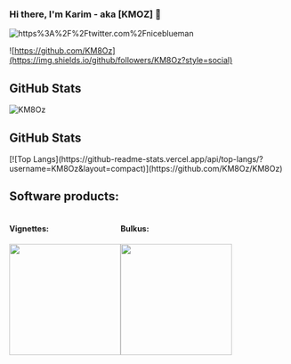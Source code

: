 
### Hi there, I'm Karim - aka [KMOZ] 👋 

![https%3A%2F%2Ftwitter.com%2Fniceblueman](https://img.shields.io/twitter/url?label=niceblueman&style=social&url=https%3A%2F%2Ftwitter.com%2Fniceblueman)

![https://github.com/KM8Oz](https://img.shields.io/github/followers/KM8Oz?style=social)

<h2>GitHub Stats</h2>
<p>
<img align="center" src="https://github-readme-stats.vercel.app/api?username=KM8Oz&show_icons=true&theme=gotham" alt="KM8Oz" />
</p>
<h2>GitHub Stats</h2>
[![Top Langs](https://github-readme-stats.vercel.app/api/top-langs/?username=KM8Oz&layout=compact)](https://github.com/KM8Oz/KM8Oz)
<h2>Software products:</h2>
<div style="display:flex; flex-direction:row; flex-wrap:wrap;">
<div>
<h4>Vignettes:</h4>
<a href="https://vignette.kmoz.dev">
  <img width="200"  align="center" src="https://res.cloudinary.com/dupagadir/image/upload/v1665660525/Screen_Shot_2022-10-13_at_2.18.22_PM_giqdad.png" />
</a>
</div>
<div>
<h4>Bulkus:</h4>
<a href="https://bulkus.ru">
  <img align="center" width="200" src="https://res.cloudinary.com/dupagadir/image/upload/v1665660525/Screen_Shot_2022-10-13_at_2.18.09_PM_rfh9mv.png" />
</a>
  </div>
</div>
